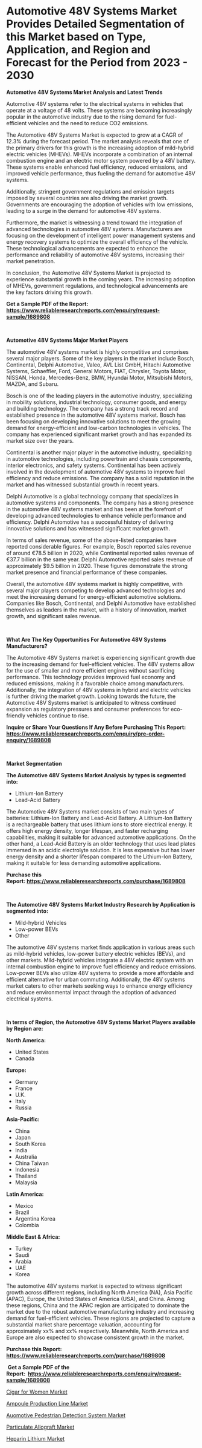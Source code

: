<p><h1>Automotive 48V Systems Market Provides Detailed Segmentation of this Market based on Type, Application, and Region and Forecast for the Period from 2023 - 2030</h1></p><p><strong>Automotive 48V Systems Market Analysis and Latest Trends</strong></p>
<p><p>Automotive 48V systems refer to the electrical systems in vehicles that operate at a voltage of 48 volts. These systems are becoming increasingly popular in the automotive industry due to the rising demand for fuel-efficient vehicles and the need to reduce CO2 emissions.</p><p>The Automotive 48V Systems Market is expected to grow at a CAGR of 12.3% during the forecast period. The market analysis reveals that one of the primary drivers for this growth is the increasing adoption of mild-hybrid electric vehicles (MHEVs). MHEVs incorporate a combination of an internal combustion engine and an electric motor system powered by a 48V battery. These systems enable enhanced fuel efficiency, reduced emissions, and improved vehicle performance, thus fueling the demand for automotive 48V systems.</p><p>Additionally, stringent government regulations and emission targets imposed by several countries are also driving the market growth. Governments are encouraging the adoption of vehicles with low emissions, leading to a surge in the demand for automotive 48V systems.</p><p>Furthermore, the market is witnessing a trend toward the integration of advanced technologies in automotive 48V systems. Manufacturers are focusing on the development of intelligent power management systems and energy recovery systems to optimize the overall efficiency of the vehicle. These technological advancements are expected to enhance the performance and reliability of automotive 48V systems, increasing their market penetration.</p><p>In conclusion, the Automotive 48V Systems Market is projected to experience substantial growth in the coming years. The increasing adoption of MHEVs, government regulations, and technological advancements are the key factors driving this growth.</p></p>
<p><strong>Get a Sample PDF of the Report:&nbsp; <a href="https://www.reliableresearchreports.com/enquiry/request-sample/1689808">https://www.reliableresearchreports.com/enquiry/request-sample/1689808</a></strong></p>
<p>&nbsp;</p>
<p><strong>Automotive 48V Systems Major Market Players</strong></p>
<p><p>The automotive 48V systems market is highly competitive and comprises several major players. Some of the key players in the market include Bosch, Continental, Delphi Automotive, Valeo, AVL List GmbH, Hitachi Automotive Systems, Schaeffler, Ford, General Motors, FIAT, Chrysler, Toyota Motor, NISSAN, Honda, Mercedes-Benz, BMW, Hyundai Motor, Mitsubishi Motors, MAZDA, and Subaru. </p><p>Bosch is one of the leading players in the automotive industry, specializing in mobility solutions, industrial technology, consumer goods, and energy and building technology. The company has a strong track record and established presence in the automotive 48V systems market. Bosch has been focusing on developing innovative solutions to meet the growing demand for energy-efficient and low-carbon technologies in vehicles. The company has experienced significant market growth and has expanded its market size over the years.</p><p>Continental is another major player in the automotive industry, specializing in automotive technologies, including powertrain and chassis components, interior electronics, and safety systems. Continental has been actively involved in the development of automotive 48V systems to improve fuel efficiency and reduce emissions. The company has a solid reputation in the market and has witnessed substantial growth in recent years.</p><p>Delphi Automotive is a global technology company that specializes in automotive systems and components. The company has a strong presence in the automotive 48V systems market and has been at the forefront of developing advanced technologies to enhance vehicle performance and efficiency. Delphi Automotive has a successful history of delivering innovative solutions and has witnessed significant market growth.</p><p>In terms of sales revenue, some of the above-listed companies have reported considerable figures. For example, Bosch reported sales revenue of around €78.5 billion in 2020, while Continental reported sales revenue of €37.7 billion in the same year. Delphi Automotive reported sales revenue of approximately $9.5 billion in 2020. These figures demonstrate the strong market presence and financial performance of these companies.</p><p>Overall, the automotive 48V systems market is highly competitive, with several major players competing to develop advanced technologies and meet the increasing demand for energy-efficient automotive solutions. Companies like Bosch, Continental, and Delphi Automotive have established themselves as leaders in the market, with a history of innovation, market growth, and significant sales revenue.</p></p>
<p>&nbsp;</p>
<p><strong>What Are The Key Opportunities For Automotive 48V Systems Manufacturers?</strong></p>
<p><p>The Automotive 48V Systems market is experiencing significant growth due to the increasing demand for fuel-efficient vehicles. The 48V systems allow for the use of smaller and more efficient engines without sacrificing performance. This technology provides improved fuel economy and reduced emissions, making it a favorable choice among manufacturers. Additionally, the integration of 48V systems in hybrid and electric vehicles is further driving the market growth. Looking towards the future, the Automotive 48V Systems market is anticipated to witness continued expansion as regulatory pressures and consumer preferences for eco-friendly vehicles continue to rise.</p></p>
<p><strong>Inquire or Share Your Questions If Any Before Purchasing This Report: <a href="https://www.reliableresearchreports.com/enquiry/pre-order-enquiry/1689808">https://www.reliableresearchreports.com/enquiry/pre-order-enquiry/1689808</a></strong></p>
<p>&nbsp;</p>
<p><strong>Market Segmentation</strong></p>
<p><strong>The Automotive 48V Systems Market Analysis by types is segmented into:</strong></p>
<p><ul><li>Lithium-Ion Battery</li><li>Lead-Acid Battery</li></ul></p>
<p><p>The Automotive 48V Systems market consists of two main types of batteries: Lithium-Ion Battery and Lead-Acid Battery. A Lithium-Ion Battery is a rechargeable battery that uses lithium ions to store electrical energy. It offers high energy density, longer lifespan, and faster recharging capabilities, making it suitable for advanced automotive applications. On the other hand, a Lead-Acid Battery is an older technology that uses lead plates immersed in an acidic electrolyte solution. It is less expensive but has lower energy density and a shorter lifespan compared to the Lithium-Ion Battery, making it suitable for less demanding automotive applications.</p></p>
<p><strong>Purchase this Report:&nbsp;<a href="https://www.reliableresearchreports.com/purchase/1689808">https://www.reliableresearchreports.com/purchase/1689808</a></strong></p>
<p>&nbsp;</p>
<p><strong>The Automotive 48V Systems Market Industry Research by Application is segmented into:</strong></p>
<p><ul><li>Mild-hybrid Vehicles</li><li>Low-power BEVs</li><li>Other</li></ul></p>
<p><p>The automotive 48V systems market finds application in various areas such as mild-hybrid vehicles, low-power battery electric vehicles (BEVs), and other markets. Mild-hybrid vehicles integrate a 48V electric system with an internal combustion engine to improve fuel efficiency and reduce emissions. Low-power BEVs also utilize 48V systems to provide a more affordable and efficient alternative for urban commuting. Additionally, the 48V systems market caters to other markets seeking ways to enhance energy efficiency and reduce environmental impact through the adoption of advanced electrical systems.</p></p>
<p>&nbsp;</p>
<p><strong>In terms of Region, the Automotive 48V Systems Market Players available by Region are:</strong></p>
<p>
    <p> <strong> North America: </strong>
        <ul>
            <li>United States</li>
            <li>Canada</li>
        </ul>
        </p> 
    <p> <strong> Europe: </strong>
        <ul>
            <li>Germany</li>
            <li>France</li>
            <li>U.K.</li>
            <li>Italy</li>
            <li>Russia</li>
        </ul>
        </p> 
    <p> <strong> Asia-Pacific: </strong>
        <ul>
            <li>China</li>
            <li>Japan</li>
            <li>South Korea</li>
            <li>India</li>
            <li>Australia</li>
            <li>China Taiwan</li>
            <li>Indonesia</li>
            <li>Thailand</li>
            <li>Malaysia</li>
        </ul>
        </p> 
    <p> <strong> Latin America: </strong>
        <ul>
            <li>Mexico</li>
            <li>Brazil</li>
            <li>Argentina Korea</li>
            <li>Colombia</li>
        </ul>
        </p> 
    <p> <strong> Middle East & Africa: </strong>
        <ul>
            <li>Turkey</li>
            <li>Saudi</li>
            <li>Arabia</li>
            <li>UAE</li>
            <li>Korea</li>
        </ul>
    </p>
    </p>
<p><p>The automotive 48V systems market is expected to witness significant growth across different regions, including North America (NA), Asia Pacific (APAC), Europe, the United States of America (USA), and China. Among these regions, China and the APAC region are anticipated to dominate the market due to the robust automotive manufacturing industry and increasing demand for fuel-efficient vehicles. These regions are projected to capture a substantial market share percentage valuation, accounting for approximately xx% and xx% respectively. Meanwhile, North America and Europe are also expected to showcase consistent growth in the market.</p></p>
<p><strong>Purchase this Report: <a href="https://www.reliableresearchreports.com/purchase/1689808">https://www.reliableresearchreports.com/purchase/1689808</a></strong></p>
<p>&nbsp;<strong>Get a Sample PDF of the Report:&nbsp;&nbsp;<a href="https://www.reliableresearchreports.com/enquiry/request-sample/1689808">https://www.reliableresearchreports.com/enquiry/request-sample/1689808</a></strong></p>
<p><strong></strong></p>
<p><p><a href="https://www.linkedin.com/pulse/cigar-women-market-size-2023-2030-global-industrial-ocmse/">Cigar for Women Market</a></p><p><a href="https://github.com/rahu1503/Market-Research-Report-List-1/blob/main/ampoule-production-line-market.md">Ampoule Production Line Market</a></p><p><a href="https://github.com/rahu1501/Market-Research-Report-List-1/blob/main/auomotive-pedestrian-detection-system-market.md">Auomotive Pedestrian Detection System Market</a></p><p><a href="https://medium.com/@bulk.cream.roll/particulate-allograft-market-trends-and-market-analysis-forecasted-for-period-2023-2030-e711d9426864">Particulate Allograft Market</a></p><p><a href="https://medium.com/@grab.track.out/heparin-lithium-market-comprehensive-assessment-by-type-application-and-geography-902d7e88e3ac">Heparin Lithium Market</a></p></p>